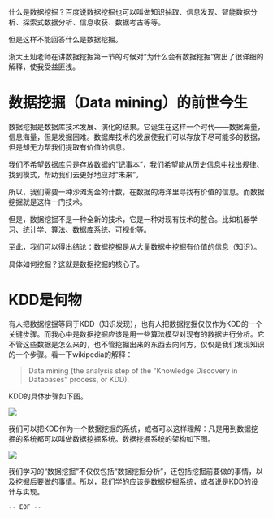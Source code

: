 什么是数据挖掘？百度说数据挖掘也可以叫做知识抽取、信息发现、智能数据分析、探索式数据分析、信息收获、数据考古等等。

<!--more-->

但是这样不能回答什么是数据挖掘。

浙大王灿老师在讲数据挖掘第一节的时候对“为什么会有数据挖掘”做出了很详细的解释，使我受益匪浅。

数据挖掘（Data mining）的前世今生
===

数据挖掘是数据库技术发展、演化的结果。它诞生在这样一个时代——数据海量，信息海量，但是发掘困难。数据库技术的发展使我们可以存放下尽可能多的数据，但是却无力帮我们提取有价值的信息。

我们不希望数据库只是存放数据的“记事本”，我们希望能从历史信息中找出规律、找到模式，帮助我们去更好地应对“未来”。

所以，我们需要一种沙滩淘金的计数，在数据的海洋里寻找有价值的信息。而数据挖掘就是这样一门技术。

但是，数据挖掘不是一种全新的技术，它是一种对现有技术的整合。比如机器学习、统计学、算法、数据库系统、可视化等。

至此，我们可以得出结论：数据挖掘是从大量数据中挖掘有价值的信息（知识）。

具体如何挖掘？这就是数据挖掘的核心了。

KDD是何物
===

有人把数据挖掘等同于KDD（知识发现），也有人把数据挖掘仅仅作为KDD的一个关键步骤。而我心中是数据挖掘应该是用一些算法模型对现有的数据进行分析。它不管这些数据是怎么来的，也不管挖掘出来的东西去向何方，仅仅是我们发现知识的一个步骤。看一下wikipedia的解释：

>Data mining (the analysis step of the "Knowledge Discovery in Databases" process, or KDD).

KDD的具体步骤如下图。

![](KDD步骤.jpg)

我们可以把KDD作为一个数据挖掘的系统，或者可以这样理解：凡是用到数据挖掘的系统都可以叫做数据挖掘系统。数据挖掘系统的架构如下图。

![](数据挖掘架构.jpg)


我们学习的“数据挖掘”不仅仅包括“数据挖掘分析”，还包括挖掘前要做的事情，以及挖掘后要做的事情。所以，我们学的应该是数据挖掘系统，或者说是KDD的设计与实现。

`-- EOF --`
